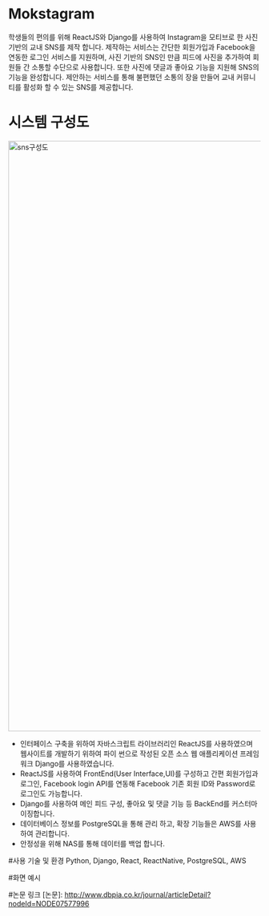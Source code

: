 # Mokstagram

학생들의 편의를 위해 ReactJS와 Django를 사용하여 Instagram을 모티브로 한 사진 기반의 교내 SNS를 제작 합니다. 제작하는 서비스는 간단한 회원가입과 Facebook을 연동한 로그인 서비스를 지원하며, 사진 기반의 SNS인 만큼 피드에 사진을 추가하여 회원들 간 소통할 수단으로 사용합니다. 또한 사진에 댓글과 좋아요 기능을 지원해 SNS의 기능을 완성합니다. 제안하는 서비스를 통해 불편했던 소통의 장을 만들어 교내 커뮤니티를 활성화 할 수 있는 SNS를 제공합니다.

# 시스템 구성도

<img width="1181" alt="sns구성도" src="https://user-images.githubusercontent.com/43171179/101591117-18454980-3a2f-11eb-94b3-fbbb4e34c0f4.png">

* 인터페이스 구축을 위하여 자바스크립트 라이브러리인 ReactJS를 사용하였으며 웹사이트를 개발하기 위하여 파이 썬으로 작성된 오픈 소스 웹 애플리케이션 프레임워크 Django를 사용하였습니다. 
* ReactJS를 사용하여 FrontEnd(User Interface,UI)를 구성하고 간편 회원가입과 로그인, Facebook login API를 연동해 Facebook 기존 회원 ID와 Password로 로그인도 가능합니다.
* Django를 사용하여 메인 피드 구성, 좋아요 및 댓글 기능 등 BackEnd를 커스터마이징합니다. 
* 데이터베이스 정보를 PostgreSQL을 통해 관리 하고, 확장 기능들은 AWS를 사용하여 관리합니다. 
* 안정성을 위해 NAS를 통해 데이터를 백업 합니다.

#사용 기술 및 환경
Python, Django, React, ReactNative, PostgreSQL, AWS

#화면 예시


#논문 링크
[논문]: http://www.dbpia.co.kr/journal/articleDetail?nodeId=NODE07577996

